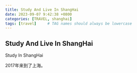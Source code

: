 ```yaml
---
title: Study And Live In ShangHai
date: 2023-09-07 9:42:38 +0800
categories: [TRAVEL, shanghai]
tags: [travel]     # TAG names should always be lowercase
---
```


## Study And Live In ShangHai

Study In ShangHai


2017年来到了上海。
